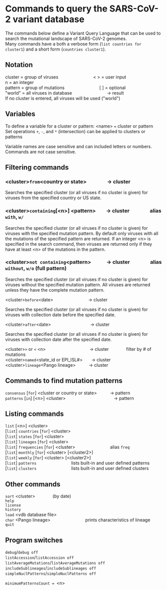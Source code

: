 # Commands to query the SARS-CoV-2 variant database

The commands below define a Variant Query Language that can be used to search the mutational landscape of SARS-CoV-2 genomes.  
Many commands have a both a verbose form (`list countries for cluster1`) and a short form (`countries cluster1`).

## Notation
cluster = group of viruses        < > = user input        n = an integer  
pattern = group of mutations        \[ ] = optional  
"world"  = all viruses in database        → result  
If no cluster is entered, all viruses will be used ("world")  

## Variables
To define a variable for a cluster or pattern:  \<name> `=` cluster or pattern  
Set operations `+`, `-`, and `*` (intersection) can be applied to clusters or patterns  

Variable names are case sensitive and can included letters or numbers.  
Commands are not case sensitive.

## Filtering commands
### \<cluster>`from`\<country or state>    → cluster  

Searches the specified cluster (or all viruses if no cluster is given) for viruses from the specified country or US state.  

### \<cluster>`containing`[\<n>] \<pattern>  → cluster    alias `with`, `w/`  

Searches the specified cluster (or all viruses if no cluster is given) for viruses with the specified mutation pattern. By default only viruses with all the mutations of the specified pattern are returned. If an integer \<n> is specified in the search command, then viruses are returned only if they have at least \<n> of the mutations in the pattern.  

### \<cluster>`not containing`\<pattern>   → cluster    alias `without`, `w/o` (full pattern)  

Searches the specified cluster (or all viruses if no cluster is given) for viruses without the specified mutation pattern. All viruses are returned unless they have the complete mutation pattern.  

\<cluster>`before`\<date>        → cluster  

Searches the specified cluster (or all viruses if no cluster is given) for viruses with collection date before the specified date.  

\<cluster>`after`\<date>         → cluster  

Searches the specified cluster (or all viruses if no cluster is given) for viruses with collection date after the specified date.  

\<cluster>`>` or `<` \<n>          → cluster    filter by # of mutations  
\<cluster>`named`\<state_id or EPI_ISL#>  → cluster  
\<cluster>`lineage`\<Pango lineage>   → cluster  

## Commands to find mutation patterns
`consensus` [`for`] \<cluster or country or state>   → pattern  
`patterns` [`in`] [\<n>] \<cluster>           → pattern  

## Listing commands
`list` [\<n>] \<cluster>  
[`list`] `countries` [`for`] \<cluster>  
[`list`] `states` [`for`] \<cluster>  
[`list`] `lineages` [`for`] \<cluster>  
[`list`] `frequencies` [`for`] \<cluster>        alias `freq`  
[`list`] `monthly` [`for`] \<cluster> [\<cluster2>]  
[`list`] `weekly` [`for`] \<cluster> [\<cluster2>]  
[`list`] `patterns`        lists built-in and user defined patterns  
[`list`] `clusters`        lists built-in and user defined clusters  

## Other commands
`sort` \<cluster>    (by date)  
`help`  
`license`  
`history`  
`load` \<vdb database file>  
`char` \<Pango lineage>        prints characteristics of lineage  
`quit`  

## Program switches
`debug`/`debug off`  
`listAccession`/`listAccession off`  
`listAverageMutations`/`listAverageMutations off`  
`includeSublineages`/`includeSublineages off`  
`simpleNuclPatterns`/`simpleNuclPatterns off`  

`minimumPatternsCount = `\<n>  
